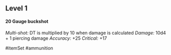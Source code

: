 ## Level 1

#### 20 Gauge buckshot

*Multi-shot:* DT is multiplied by 10 when damage is calculated
*Damage:* 10d4 + 1 piercing damage
*Accuracy:* +25
*Critical:* +17

#itemSet #ammunition 